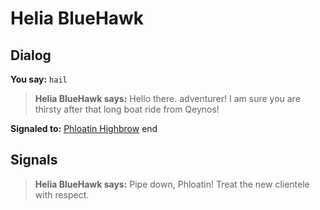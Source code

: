 # Helia BlueHawk
## Dialog

**You say:** `hail`



>**Helia BlueHawk says:** Hello there. adventurer! I am sure you are thirsty after that long boat ride from Qeynos!


**Signaled to:**  [Phloatin Highbrow](/npc/24039)
end

## Signals

>**Helia BlueHawk says:** Pipe down, Phloatin! Treat the new clientele with respect.
